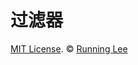 # 过滤器













[MIT License](https://opensource.org/licenses/mit-license.html). ©  [Running Lee](mailto:lihui870920@gmail.com)